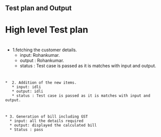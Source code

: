 

  ## Test plan and Output

  # High level Test plan
  
#
   * 1.fetching the customer details.
      * input: Rohankumar.
      * output : Rohankumar.
      * status : Test case is passed as it is matches with input and output.
#
    *  2. Addition of the new items.
       * input: idli
       * output: idli
       * status : Test case is passed as it is matches with input and output.
#
    * 3. Generation of bill including GST
      * input: all the details required
      * output: displayed the calculated bill
      * Status : pass
       
    